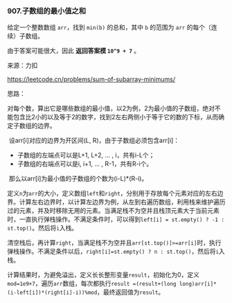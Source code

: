### 907.子数组的最小值之和

给定一个整数数组 `arr`，找到 `min(b)` 的总和，其中 `b` 的范围为 `arr` 的每个（连续）子数组。

由于答案可能很大，因此 **返回答案模 `10^9 + 7`** 。

来源：力扣

https://leetcode.cn/problems/sum-of-subarray-minimums/



思路：

​		对每个数，算出它是哪些数组的最小值，以2为例，2为最小值的子数组，绝对不能包含比2小的以及等于2的数字，找到2左右两侧小于等于它的数的下标，从而确定子数组的边界。

​		设arr[i]对应的边界为开区间(L, R)，由于子数组必须包含arr[i]：

 - 子数组的左端点可以是L+1, L+2, ... , i，共有i-L个；
 - 子数组的右端点可以是i, i+1, ... , R-1，共有R-i个。

​		那么以arr[i]为最小值的子数组的个数为(i-L)*(R-i)。

​		定义`n`为`arr`的大小，定义数组`left`和`right`，分别用于存放每个元素对应的左右边界。计算左右边界时，以计算左边界为例，从左到右遍历数组，利用栈来维护遍历过的元素，并及时移除无用的元素。当满足栈不为空并且栈顶元素大于当前元素时，一直执行弹栈操作。不满足条件时，可以得到`left[i] = st.empty() ? -1 : st.top()`。然后将`i`入栈。

​		清空栈后，再计算`right`，当满足栈不为空并且`arr[st.top()]>=arr[i]`时，执行弹栈操作。不满足条件以后，`right[i]=st.empty() ? n : st.top()`，然后将`i`入栈。

​		计算结果时，为避免溢出，定义长长整形变量`result`，初始化为0，定义`mod=1e9+7`，遍历`arr`数组，每次都执行`result =(result+(long long)arr[i]*(i-left[i])*(right[i]-i))%mod`，最终返回值为`result`。